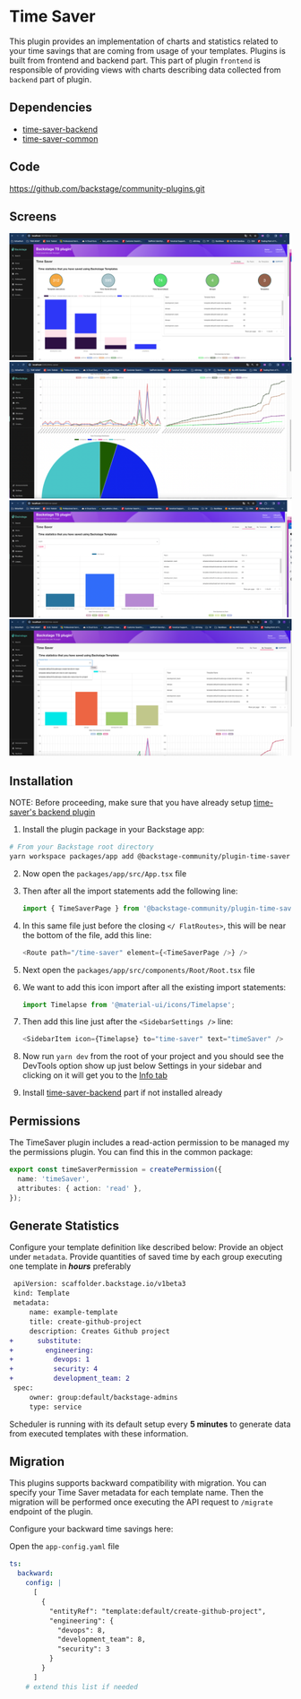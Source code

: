 # Time Saver

This plugin provides an implementation of charts and statistics related to your time savings that are coming from usage of your templates. Plugins is built from frontend and backend part. This part of plugin `frontend` is responsible of providing views with charts describing data collected from `backend` part of plugin.

## Dependencies

- [time-saver-backend](https://github.com/backstage/community-plugins/tree/main/workspaces/time-saver/plugins/time-saver-backend)
- [time-saver-common](https://github.com/backstage/community-plugins/tree/main/workspaces/time-saver/plugins/time-saver-common)

## Code

<https://github.com/backstage/community-plugins.git>

## Screens

![Screenshot of the AllStats plugin Charts](./docs/tsAllStats.png)
![Screenshot of the AllStats2 plugin Charts](./docs/tsAllStats2.png)
![Screenshot of the ByTeam plugin Charts](./docs/tsByTeam.png)
![Screenshot of the ByTemplate plugin Charts](./docs/tsByTemplate.png)

## Installation

NOTE: Before proceeding, make sure that you have already setup [time-saver's backend plugin](../time-saver-backend/README.md)

1. Install the plugin package in your Backstage app:

```sh
# From your Backstage root directory
yarn workspace packages/app add @backstage-community/plugin-time-saver
```

2. Now open the `packages/app/src/App.tsx` file
3. Then after all the import statements add the following line:

   ```ts
   import { TimeSaverPage } from '@backstage-community/plugin-time-saver';
   ```

4. In this same file just before the closing `</ FlatRoutes>`, this will be near the bottom of the file, add this line:

   ```ts
   <Route path="/time-saver" element={<TimeSaverPage />} />
   ```

5. Next open the `packages/app/src/components/Root/Root.tsx` file
6. We want to add this icon import after all the existing import statements:

   ```ts
   import Timelapse from '@material-ui/icons/Timelapse';
   ```

7. Then add this line just after the `<SidebarSettings />` line:

   ```ts
   <SidebarItem icon={Timelapse} to="time-saver" text="timeSaver" />
   ```

8. Now run `yarn dev` from the root of your project and you should see the DevTools option show up just below Settings in your sidebar and clicking on it will get you to the [Info tab](#info)
9. Install [time-saver-backend](../time-saver-backend/README.md) part if not installed already

## Permissions

The TimeSaver plugin includes a read-action permission to be managed my the permissions plugin. You can find this in the common package:
  ```ts
  export const timeSaverPermission = createPermission({
    name: 'timeSaver',
    attributes: { action: 'read' },
  });
  ```

## Generate Statistics

Configure your template definition like described below:
Provide an object under `metadata`. Provide quantities of saved time by each group executing one template in **_hours_** preferably

```diff
 apiVersion: scaffolder.backstage.io/v1beta3
 kind: Template
 metadata:
     name: example-template
     title: create-github-project
     description: Creates Github project
+      substitute:
+        engineering:
+          devops: 1
+          security: 4
+          development_team: 2
 spec:
     owner: group:default/backstage-admins
     type: service
```

Scheduler is running with its default setup every **5 minutes** to generate data from executed templates with these information.

## Migration

This plugins supports backward compatibility with migration. You can specify your Time Saver metadata for each template name. Then the migration will be performed once executing the API request to `/migrate` endpoint of the plugin.

Configure your backward time savings here:

Open the `app-config.yaml` file

```yaml
ts:
  backward:
    config: |
      [
        {
          "entityRef": "template:default/create-github-project",
          "engineering": {
            "devops": 8,
            "development_team": 8,
            "security": 3
          }
        } 
      ]
    # extend this list if needed
```
